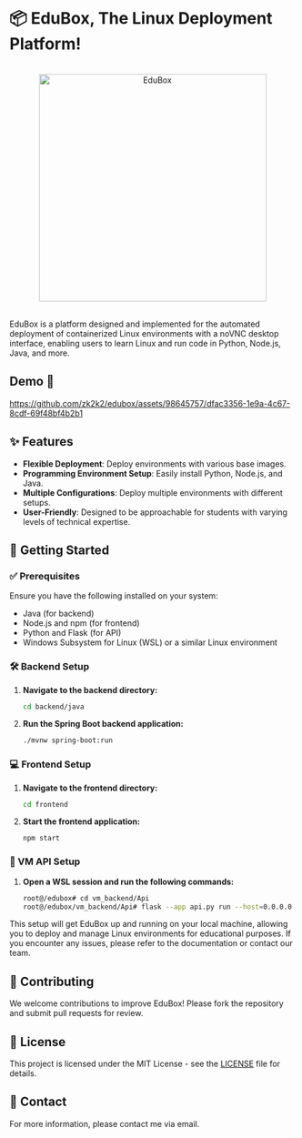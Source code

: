 # 📦 EduBox, The Linux Deployment Platform! 

<div align="center">
  <br>
  <img src="https://github.com/user-attachments/assets/d05b38e2-a492-47e7-9e11-1df66947d03e" alt="EduBox" width="400">
  <br><br>
</div>

EduBox is a platform designed and implemented for the automated deployment of containerized Linux environments with a noVNC desktop interface, enabling users to learn Linux and run code in Python, Node.js, Java, and more.

## Demo 🎥

https://github.com/zk2k2/edubox/assets/98645757/dfac3356-1e9a-4c67-8cdf-69f48bf4b2b1





## ✨ Features
- **Flexible Deployment**: Deploy environments with various base images.
- **Programming Environment Setup**: Easily install Python, Node.js, and Java.
- **Multiple Configurations**: Deploy multiple environments with different setups.
- **User-Friendly**: Designed to be approachable for students with varying levels of technical expertise.

## 🚀 Getting Started

### ✅ Prerequisites
Ensure you have the following installed on your system:
- Java (for backend)
- Node.js and npm (for frontend)
- Python and Flask (for API)
- Windows Subsystem for Linux (WSL) or a similar Linux environment

### 🛠 Backend Setup
1. **Navigate to the backend directory:**
    ```sh
    cd backend/java
    ```
2. **Run the Spring Boot backend application:**
    ```sh
    ./mvnw spring-boot:run
    ```

### 💻 Frontend Setup
1. **Navigate to the frontend directory:**
    ```sh
    cd frontend
    ```
2. **Start the frontend application:**
    ```sh
    npm start
    ```

### 🔧 VM API Setup
1. **Open a WSL session and run the following commands:**
    ```sh
    root@/edubox# cd vm_backend/Api
    root@/edubox/vm_backend/Api# flask --app api.py run --host=0.0.0.0
    ```

This setup will get EduBox up and running on your local machine, allowing you to deploy and manage Linux environments for educational purposes. If you encounter any issues, please refer to the documentation or contact our team.

## 🤝 Contributing
We welcome contributions to improve EduBox! Please fork the repository and submit pull requests for review.

## 📜 License
This project is licensed under the MIT License - see the [LICENSE](LICENSE) file for details.

## 📧 Contact
For more information, please contact me via email.
